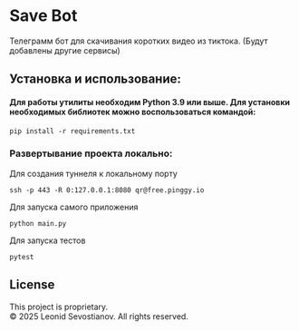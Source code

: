 # Save Bot
Телеграмм бот для скачивания коротких видео из тиктока.
(Будут добавлены другие сервисы)



## Установка и использование:
#### Для работы утилиты необходим Python 3.9 или выше. Для установки необходимых библиотек можно воспользоваться командой:
    pip install -r requirements.txt
### Развертывание проекта локально:
Для создания туннеля к локальному порту

    ssh -p 443 -R 0:127.0.0.1:8080 qr@free.pinggy.io

Для запуска самого приложения

    python main.py

Для запуска тестов

    pytest


## License

This project is proprietary.  
© 2025 Leonid Sevostianov. All rights reserved.